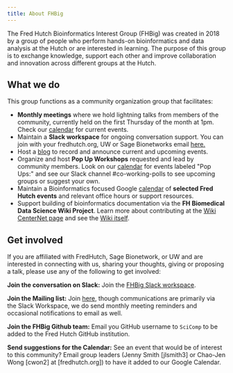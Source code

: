 ```yaml
---
title: About FHBig
---
```


The Fred Hutch Bioinformatics Interest Group (FHBig) was created in 2018 by a group of people who perform hands-on bioinformatics and data analysis at the Hutch or are interested in learning. The purpose of this group is to exchange knowledge, support each other and improve collaboration and innovation across different groups at the Hutch.

## What we do
This group functions as a community organization group that facilitates:
- **Monthly meetings** where we hold lightning talks from members of the community, currently held on the first Thursday of the month at 1pm. Check our [calendar](https://calendar.google.com/calendar/embed?src=gd30dlifri4fu7h104cuqdj0dg%40group.calendar.google.com&ctz=America%2FLos_Angeles) for current events.
- Maintain a **Slack workspace** for ongoing conversation support.  You can join with your fredhutch.org, UW or Sage Bionetworks email [here.](https://fhbig.slack.com)
- Host a [blog](/year-archive/) to record and announce current and upcoming events.  
- Organize and host **Pop Up Workshops** requested and lead by community members.  Look on our [calendar](https://calendar.google.com/calendar/embed?src=gd30dlifri4fu7h104cuqdj0dg%40group.calendar.google.com&ctz=America%2FLos_Angeles) for events labeled "Pop Ups:" and see our Slack channel #co-working-polls to see upcoming groups or suggest your own.
- Maintain a Bioinformatics focused Google [calendar](https://calendar.google.com/calendar/embed?src=gd30dlifri4fu7h104cuqdj0dg%40group.calendar.google.com&ctz=America%2FLos_Angeles) of **selected Fred Hutch events** and relevant office hours or support resources.  
- Support building of bioinformatics documentation via the **FH Biomedical Data Science Wiki Project**.  Learn more about contributing at the [Wiki CenterNet page](https://centernet.fredhutch.org/cn/u/sciwiki.html) and see the [Wiki itself](http://sciwiki.fredhutch.org/).



## Get involved

If you are affiliated with FredHutch, Sage Bionetwork, or UW and are interested in connecting with us, sharing your thoughts, giving or proposing a talk, please use any of the following to get involved:

__Join the conversation on Slack:__ Join the [FHBig Slack workspace](https://fhbig.slack.com).

__Join the Mailing list:__ Join [here](https://lists.fhcrc.org/mailman/listinfo/fhbig), though communications are primarily via the Slack Workspace, we do send monthly meeting reminders and occasional notifications to email as well.

__Join the FHBig Github team:__ Email you GitHub username to `SciComp` to be added to the Fred Hutch GitHub institution.  

__Send suggestions for the Calendar:__ See an event that would be of interest to this community?  Email group leaders (Jenny Smith [jlsmith3] or Chao-Jen Wong [cwon2] at [fredhutch.org]) to have it added to our Google Calendar.   
